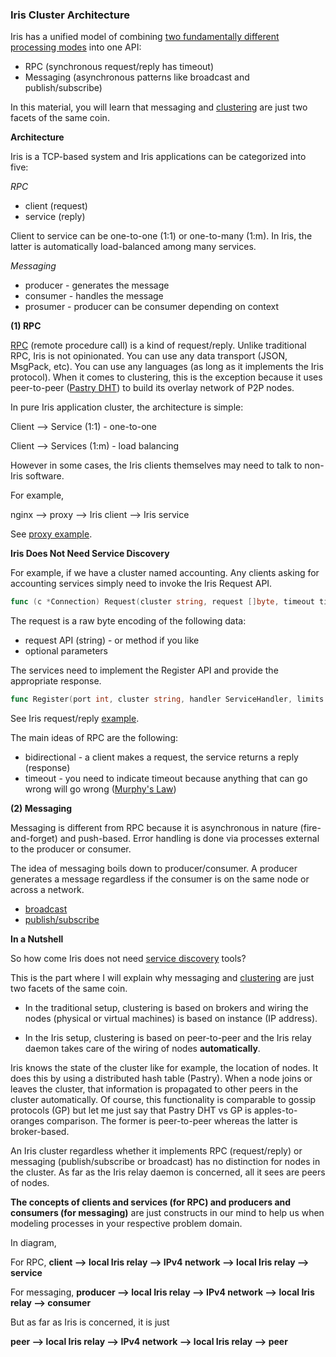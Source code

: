 ### Iris Cluster Architecture

Iris has a unified model of combining [two fundamentally different processing modes](https://github.com/IrisMQ/book/blob/master/principles/processing.md) into one API:

- RPC (synchronous request/reply has timeout)
- Messaging (asynchronous patterns like broadcast and publish/subscribe)

In this material, you will learn that messaging and [clustering](https://github.com/IrisMQ/book/blob/master/principles/clustering.md) are just two facets of the same coin.

**Architecture**

Iris is a TCP-based system and Iris applications can be categorized into five:

*RPC*

- client (request)
- service (reply)

Client to service can be one-to-one (1:1) or one-to-many (1:m). In Iris, the latter is automatically load-balanced among many services.

*Messaging*

- producer - generates the message
- consumer - handles the message
- prosumer - producer can be consumer depending on context

**(1) RPC**

[RPC](https://en.wikipedia.org/wiki/Remote_procedure_call) (remote procedure call) is a kind of request/reply. Unlike traditional RPC, Iris is not opinionated. You can use any data transport (JSON, MsgPack, etc). You can use any languages (as long as it implements the Iris protocol). When it comes to clustering, this is the exception because it uses peer-to-peer ([Pastry DHT](https://en.wikipedia.org/wiki/Pastry_%28DHT%29)) to build its overlay network of P2P nodes.

In pure Iris application cluster, the architecture is simple:

Client --> Service (1:1) - one-to-one

Client --> Services (1:m) - load balancing

However in some cases, the Iris clients themselves may need to talk to non-Iris software.

For example,

nginx --> proxy --> Iris client --> Iris service

See [proxy example](https://github.com/IrisMQ/book/blob/master/patterns/wq.md).

**Iris Does Not Need Service Discovery**

For example, if we have a cluster named accounting. Any clients asking for accounting services simply need to invoke the Iris Request API.

```go
func (c *Connection) Request(cluster string, request []byte, timeout time.Duration) ([]byte, error)
```

The request is a raw byte encoding of the following data:

- request API (string) - or method if you like
- optional parameters

The services need to implement the Register API and provide the appropriate response.

```go
func Register(port int, cluster string, handler ServiceHandler, limits *ServiceLimits) (*Service, error)
```

See Iris request/reply [example](https://github.com/IrisMQ/book/blob/master/patterns/irisreqrep.md).

The main ideas of RPC are the following:

- bidirectional - a client makes a request, the service returns a reply (response)
- timeout - you need to indicate timeout because anything that can go wrong will go wrong ([Murphy's Law](https://en.wikipedia.org/wiki/Murphy's_law))


**(2) Messaging**

Messaging is different from RPC because it is asynchronous in nature (fire-and-forget) and push-based. Error handling is done via processes external to the producer or consumer.

The idea of messaging boils down to producer/consumer. A producer generates a message regardless if the consumer is on the same node or across a network.

- [broadcast](https://github.com/IrisMQ/book/blob/master/patterns/irisbroadcast.md)
- [publish/subscribe](https://github.com/IrisMQ/book/blob/master/patterns/irispubsub.md)

**In a Nutshell**

So how come Iris does not need [service discovery](http://jasonwilder.com/blog/2014/02/04/service-discovery-in-the-cloud/) tools?

This is the part where I will explain why messaging and [clustering](https://github.com/IrisMQ/book/blob/master/principles/clustering.md) are just two facets of the same coin.

- In the traditional setup, clustering is based on brokers and wiring the nodes (physical or virtual machines) is based on instance (IP address).

- In the Iris setup, clustering is based on peer-to-peer and the Iris relay daemon takes care of the wiring of nodes **automatically**.

Iris knows the state of the cluster like for example, the location of nodes. It does this by using a distributed hash table (Pastry). When a node joins or leaves the cluster, that information is propagated to other peers in the cluster automatically. Of course, this functionality is comparable to gossip protocols (GP) but let me just say that Pastry DHT vs GP is apples-to-oranges comparison. The former is peer-to-peer whereas the latter is broker-based.

An Iris cluster regardless whether it implements RPC (request/reply) or messaging (publish/subscribe or broadcast) has no distinction for nodes in the cluster. As far as the Iris relay daemon is concerned, all it sees are peers of nodes.

**The concepts of clients and services (for RPC) and producers and consumers (for messaging)** are just constructs in our mind to help us when modeling processes in your respective problem domain.

In diagram,

For RPC, **client --> local Iris relay --> IPv4 network --> local Iris relay --> service**

For messaging, **producer --> local Iris relay --> IPv4 network --> local Iris relay --> consumer**

But as far as Iris is concerned, it is just

**peer --> local Iris relay --> IPv4 network --> local Iris relay --> peer**
